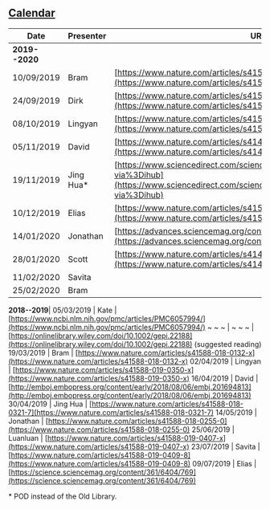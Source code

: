 
## [Calendar](calendarview-1.2/examples/calendarview.html)

Date       | Presenter | URL
-----------|-----------|-------------------------------------------------------------------------------
**2019--2020**|
10/09/2019 | Bram | [https://www.nature.com/articles/s41588-019-0481-0](https://www.nature.com/articles/s41588-019-0481-0)
24/09/2019 | Dirk | [https://www.nature.com/articles/s41588-019-0385-z](https://www.nature.com/articles/s41588-019-0385-z)
08/10/2019 | Lingyan | [https://www.nature.com/articles/s41588-019-0456-1](https://www.nature.com/articles/s41588-019-0456-1)
05/11/2019 | David | [https://www.nature.com/articles/s41467-019-08666-4](https://www.nature.com/articles/s41467-019-08666-4)
19/11/2019 | Jing Hua* | [https://www.sciencedirect.com/science/article/pii/S0092867419302776?via%3Dihub](https://www.sciencedirect.com/science/article/pii/S0092867419302776?via%3Dihub)
10/12/2019 | Elias | [https://www.nature.com/articles/s41588-019-0511-y](https://www.nature.com/articles/s41588-019-0511-y)
14/01/2020 | Jonathan | [https://advances.sciencemag.org/content/5/8/eaaw3538](https://advances.sciencemag.org/content/5/8/eaaw3538)
28/01/2020 | Scott | [https://www.nature.com/articles/s41467-019-13690-5](https://www.nature.com/articles/s41467-019-13690-5)
11/02/2020 | Savita 
25/02/2020 | Bram 

**2018--2019**|
05/03/2019 | Kate      | [https://www.ncbi.nlm.nih.gov/pmc/articles/PMC6057994/](https://www.ncbi.nlm.nih.gov/pmc/articles/PMC6057994/)
~ ~ ~      | ~ ~ ~     | [https://onlinelibrary.wiley.com/doi/10.1002/gepi.22188](https://onlinelibrary.wiley.com/doi/10.1002/gepi.22188) (suggested reading)
19/03/2019 | Bram      | [https://www.nature.com/articles/s41588-018-0132-x](https://www.nature.com/articles/s41588-018-0132-x)
02/04/2019 | Lingyan   | [https://www.nature.com/articles/s41588-019-0350-x](https://www.nature.com/articles/s41588-019-0350-x)
16/04/2019 | David     | [http://emboj.embopress.org/content/early/2018/08/06/embj.201694813](http://emboj.embopress.org/content/early/2018/08/06/embj.201694813)
30/04/2019 | Jing Hua  | [https://www.nature.com/articles/s41588-018-0321-7](https://www.nature.com/articles/s41588-018-0321-7)
14/05/2019 | Jonathan  | [https://www.nature.com/articles/s41588-018-0255-0](https://www.nature.com/articles/s41588-018-0255-0)
25/06/2019 | Luanluan  | [https://www.nature.com/articles/s41588-019-0407-x](https://www.nature.com/articles/s41588-019-0407-x)
23/07/2019 | Savita    | [https://www.nature.com/articles/s41588-019-0409-8](https://www.nature.com/articles/s41588-019-0409-8)
09/07/2019 | Elias     | [https://science.sciencemag.org/content/361/6404/769](https://science.sciencemag.org/content/361/6404/769)

\* POD instead of the Old Library.
